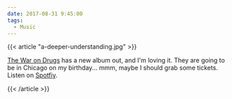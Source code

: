 ```yaml
---
date: 2017-08-31 9:45:00
tags:
  - Music
---
```


{{< article "a-deeper-understanding.jpg" >}}

[The War on Drugs](http://thewarondrugs.net) has a new album out, and I'm loving it. They are going to be in Chicago on my birthday... mmm, maybe I should grab some tickets. Listen on [Spotfiy](https://open.spotify.com/album/4TkmrrpjlPoCPpGyDN3rkF).

{{< /article >}}
